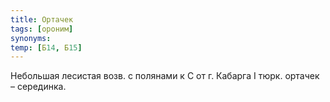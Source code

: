 ```yaml
---
title: Ортачек
tags: [ороним]
synonyms:
temp: [Б14, Б15]
---
```


Небольшая лесистая возв. с полянами к С от г. Кабарга I тюрк. ортачек –
серединка.
